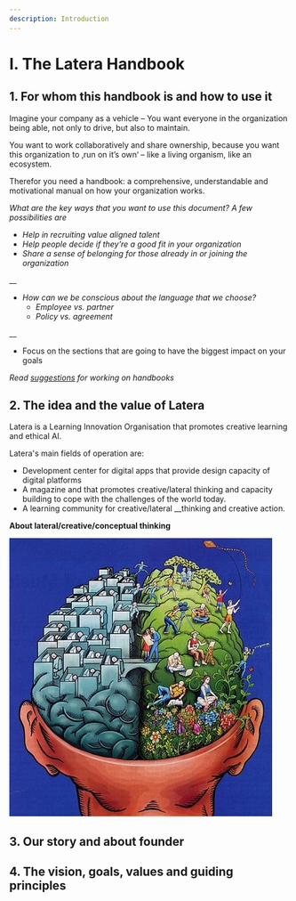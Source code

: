 ```yaml
---
description: Introduction
---
```


# I. The Latera Handbook

## 1. For whom this handbook is and how to use it

Imagine your company as a vehicle – You want everyone in the organization being able, not only to drive, but also to maintain.

You want to work collaboratively and share ownership, because you want this organization to ‚run on it’s own‘ – like a living organism, like an ecosystem.

Therefor you need a handbook: a comprehensive, understandable and motivational manual on how your organization works.



_What are the key ways that you want to use this document? A few possibilities are_

* _Help in recruiting value aligned talent_
* _Help people decide if they’re a good fit in your organization_
* _Share a sense of belonging for those already in or joining the organization_

\_\_

* _How can we be conscious about the language that we choose?_
  * _Employee vs. partner_
  * _Policy vs. agreement_

\_\_

* Focus on the sections that are going to have the biggest impact on your goals

_Read_ [_suggestions_](https://docs.google.com/document/d/16IJcS7gCuULypz8LHwtW92StOeKzwY718IxH6QdGSDg/edit?ts=5be719b8) _for working on handbooks_

## 2. The idea and the value of Latera

Latera is a Learning Innovation Organisation that promotes creative learning and ethical AI.

Latera's main fields of operation are:

* Development center for digital apps that provide design capacity of digital platforms  
* A magazine and that promotes creative/lateral thinking and capacity building to cope with the challenges of the world today.
* A learning community for creative/lateral __thinking and creative action.

**About lateral/creative/conceptual thinking** 

![](.gitbook/assets/left-rightbrain.jpg)

## 3. Our story and about founder

## 4. The vision, goals, values and guiding principles



## 

